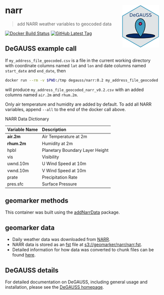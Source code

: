 # narr <a href='https://degauss-org.github.io/DeGAUSS/'><img src='https://github.com/degauss-org/degauss_template/blob/master/DeGAUSS_hex.png' align='right' height='138.5' /></a>

> add NARR weather variables to geocoded data

[![Docker Build Status](https://img.shields.io/docker/automated/degauss/narr)](https://hub.docker.com/repository/docker/degauss/narr/tags)
[![GitHub Latest Tag](https://img.shields.io/github/v/tag/degauss-org/narr)](https://github.com/degauss-org/narr/releases)

## DeGAUSS example call

If `my_address_file_geocoded.csv` is a file in the current working directory with coordinate columns named `lat` and `lon` and date columns named `start_date` and `end_date`, then

```sh
docker run --rm -v $PWD:/tmp degauss/narr:0.2 my_address_file_geocoded.csv
```

will produce `my_address_file_geocoded_narr_v0.2.csv` with an added columns named `air.2m` and `rhum.2m`.

Only air temperature and humidity are added by default. To add all NARR variables, append `--all` to the end of the docker call above. 

NARR Data Dictionary

| Variable Name | Description                     |
|:--------------|:--------------------------------|
| **air.2m**        | Air Temperature at 2m           |
| **rhum.2m**       | Humidity at 2m                  |
| hpbl          | Planetary Boundary Layer Height |
| vis           | Visibility                      |
| uwnd.10m      | U Wind Speed at 10m             |
| vwnd.10m      | V Wind Speed at 10m             |
| prate         | Precipitation Rate              |
| pres.sfc      | Surface Pressure                |

## geomarker methods

This container was built using the [addNarrData](https://github.com/geomarker-io/addNarrData) package.

## geomarker data

- Daily weather data was downloaded from [NARR](https://www.ncdc.noaa.gov/data-access/model-data/model-datasets/north-american-regional-reanalysis-narr). 
- NARR data is stored as an [fst](https://github.com/fstpackage/fst) file at [s3://geomarker/narr/narr.fst](s3://geomarker/narr/narr.fst).
- Detailed information for how data was converted to chunk files can be found [here](https://github.com/geomarker-io/narr_raster_to_fst).

## DeGAUSS details

For detailed documentation on DeGAUSS, including general usage and installation, please see the [DeGAUSS homepage](https://degauss.org).
